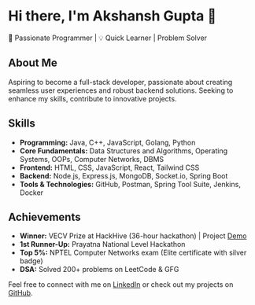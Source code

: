 
# Hi there, I'm Akshansh Gupta 👋

🚀 Passionate Programmer | 💡 Quick Learner | Problem Solver

## About Me
Aspiring to become a full-stack developer, passionate about creating seamless user experiences and robust backend solutions. Seeking to enhance my skills, contribute to innovative projects.

## Skills
- **Programming:** Java, C++, JavaScript, Golang, Python
- **Core Fundamentals:** Data Structures and Algorithms, Operating Systems, OOPs, Computer Networks, DBMS
- **Frontend:** HTML, CSS, JavaScript, React, Tailwind CSS
- **Backend:** Node.js, Express.js, MongoDB, Socket.io, Spring Boot
- **Tools & Technologies:** GitHub, Postman, Spring Tool Suite, Jenkins, Docker

## Achievements
- **Winner:** VECV Prize at HackHive (36-hour hackathon) | Project [Demo](https://fuel-insights.vercel.app)
- **1st Runner-Up:** Prayatna National Level Hackathon
- **Top 5%:** NPTEL Computer Networks exam (Elite certificate with silver badge)
- **DSA:** Solved 200+ problems on LeetCode & GFG

Feel free to connect with me on [LinkedIn](https://linkedin.com/in/akshanshgupta13) or check out my projects on [GitHub](https://github.com/akshanshdcode).
